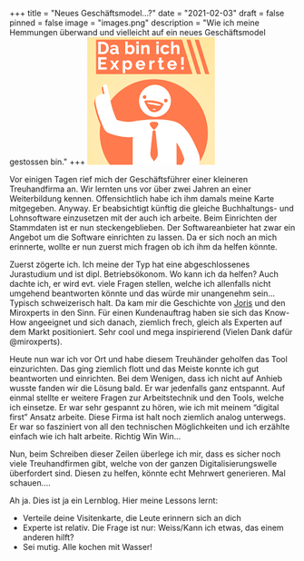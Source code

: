 +++
title = "Neues Geschäftsmodel…?"
date = "2021-02-03"
draft = false
pinned = false
image = "images.png"
description = "Wie ich meine Hemmungen überwand und vielleicht auf ein neues Geschäftsmodel gestossen bin."
+++
![](images.png)

Vor einigen Tagen rief mich der Geschäftsführer einer kleineren Treuhandfirma an. Wir lernten uns vor über zwei Jahren an einer Weiterbildung kennen. Offensichtlich habe ich ihm damals meine Karte mitgegeben. Anyway. Er beabsichtigt künftig die gleiche Buchhaltungs- und Lohnsoftware einzusetzen mit der auch ich arbeite. Beim Einrichten der Stammdaten ist er nun steckengeblieben. Der Softwareanbieter hat zwar ein Angebot um die Software einrichten zu lassen. Da er sich noch an mich erinnerte, wollte er nun zuerst mich fragen ob ich ihm da helfen könnte.

Zuerst zögerte ich. Ich meine der Typ hat eine abgeschlossenes Jurastudium und ist dipl. Betriebsökonom. Wo kann ich da helfen? Auch dachte ich, er wird evt. viele Fragen stellen, welche ich allenfalls nicht umgehend beantworten könnte und das würde mir unangenehm sein… Typisch schweizerisch halt. Da kam mir die Geschichte von [Joris](https://blog.jorisschwarzenbach.ch/miroxperts-miro-was/) und den Miroxperts in den Sinn. Für einen Kundenauftrag haben sie sich das Know-How angeeignet und sich danach, ziemlich frech, gleich als Experten auf dem Markt positioniert. Sehr cool und mega inspirierend (Vielen Dank dafür @miroxperts). 

Heute nun war ich vor Ort und habe diesem Treuhänder geholfen das Tool einzurichten. Das ging ziemlich flott und das Meiste konnte ich gut beantworten und einrichten. Bei dem Wenigen, dass ich nicht auf Anhieb wusste fanden wir die Lösung bald. Er war jedenfalls ganz entspannt. Auf einmal stellte er weitere Fragen zur Arbeitstechnik und den Tools, welche ich einsetze. Er war sehr gespannt zu hören, wie ich mit meinem “digital first” Ansatz arbeite. Diese Firma ist halt noch ziemlich analog unterwegs. Er war so fasziniert von all den technischen Möglichkeiten und ich erzählte einfach wie ich halt arbeite. Richtig Win Win... 

Nun, beim Schreiben dieser Zeilen überlege ich mir, dass es sicher noch viele Treuhandfirmen gibt, welche von der ganzen Digitalisierungswelle überfordert sind. Diesen zu helfen, könnte echt Mehrwert generieren. Mal schauen….

Ah ja. Dies ist ja ein Lernblog. Hier meine Lessons lernt:

* Verteile deine Visitenkarte, die Leute erinnern sich an dich
* Experte ist relativ. Die Frage ist nur: Weiss/Kann ich etwas, das einem anderen hilft?
* Sei mutig. Alle kochen mit Wasser!